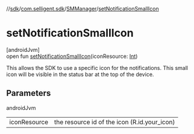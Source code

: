 //[sdk](../../../index.md)/[com.selligent.sdk](../index.md)/[SMManager](index.md)/[setNotificationSmallIcon](set-notification-small-icon.md)

# setNotificationSmallIcon

[androidJvm]\
open fun [setNotificationSmallIcon](set-notification-small-icon.md)(iconResource: [Int](https://kotlinlang.org/api/latest/jvm/stdlib/kotlin/-int/index.html))

This allows the SDK to use a specific icon for the notifications. This small icon will be visible in the status bar at the top of the device.

## Parameters

androidJvm

| | |
|---|---|
| iconResource | the resource id of the icon (R.id.your_icon) |
